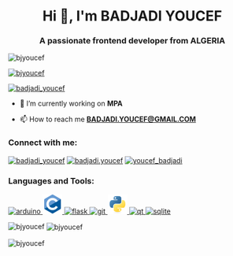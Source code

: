 <h1 align="center">Hi 👋, I'm BADJADI YOUCEF</h1>
<h3 align="center">A passionate frontend developer from ALGERIA</h3>

<p align="left"> <img src="https://komarev.com/ghpvc/?username=bjyoucef&label=Profile%20views&color=0e75b6&style=flat" alt="bjyoucef" /> </p>

<p align="left"> <a href="https://github.com/ryo-ma/github-profile-trophy"><img src="https://github-profile-trophy.vercel.app/?username=bjyoucef" alt="bjyoucef" /></a> </p>

<p align="left"> <a href="https://twitter.com/badjadi_youcef" target="blank"><img src="https://img.shields.io/twitter/follow/badjadi_youcef?logo=twitter&style=for-the-badge" alt="badjadi_youcef" /></a> </p>

- 🔭 I’m currently working on **MPA**

- 📫 How to reach me **BADJADI.YOUCEF@GMAIL.COM**

<h3 align="left">Connect with me:</h3>
<p align="left">
<a href="https://twitter.com/badjadi_youcef" target="blank"><img align="center" src="https://raw.githubusercontent.com/rahuldkjain/github-profile-readme-generator/master/src/images/icons/Social/twitter.svg" alt="badjadi_youcef" height="30" width="40" /></a>
<a href="https://instagram.com/badjadi.youcef" target="blank"><img align="center" src="https://raw.githubusercontent.com/rahuldkjain/github-profile-readme-generator/master/src/images/icons/Social/instagram.svg" alt="badjadi.youcef" height="30" width="40" /></a>
<a href="https://www.youtube.com/c/youcef_badjadi" target="blank"><img align="center" src="https://raw.githubusercontent.com/rahuldkjain/github-profile-readme-generator/master/src/images/icons/Social/youtube.svg" alt="youcef_badjadi" height="30" width="40" /></a>
</p>

<h3 align="left">Languages and Tools:</h3>
<p align="left"> <a href="https://www.arduino.cc/" target="_blank" rel="noreferrer"> <img src="https://cdn.worldvectorlogo.com/logos/arduino-1.svg" alt="arduino" width="40" height="40"/> </a> <a href="https://www.cprogramming.com/" target="_blank" rel="noreferrer"> <img src="https://raw.githubusercontent.com/devicons/devicon/master/icons/c/c-original.svg" alt="c" width="40" height="40"/> </a> <a href="https://flask.palletsprojects.com/" target="_blank" rel="noreferrer"> <img src="https://www.vectorlogo.zone/logos/pocoo_flask/pocoo_flask-icon.svg" alt="flask" width="40" height="40"/> </a> <a href="https://git-scm.com/" target="_blank" rel="noreferrer"> <img src="https://www.vectorlogo.zone/logos/git-scm/git-scm-icon.svg" alt="git" width="40" height="40"/> </a> <a href="https://www.python.org" target="_blank" rel="noreferrer"> <img src="https://raw.githubusercontent.com/devicons/devicon/master/icons/python/python-original.svg" alt="python" width="40" height="40"/> </a> <a href="https://www.qt.io/" target="_blank" rel="noreferrer"> <img src="https://upload.wikimedia.org/wikipedia/commons/0/0b/Qt_logo_2016.svg" alt="qt" width="40" height="40"/> </a> <a href="https://www.sqlite.org/" target="_blank" rel="noreferrer"> <img src="https://www.vectorlogo.zone/logos/sqlite/sqlite-icon.svg" alt="sqlite" width="40" height="40"/> </a> </p>

<p><img align="left" src="https://github-readme-stats.vercel.app/api/top-langs?username=bjyoucef&show_icons=true&locale=en&layout=compact" alt="bjyoucef" /></p>

<p>&nbsp;<img align="center" src="https://github-readme-stats.vercel.app/api?username=bjyoucef&show_icons=true&locale=en" alt="bjyoucef" /></p>

<p><img align="center" src="https://github-readme-streak-stats.herokuapp.com/?user=bjyoucef&" alt="bjyoucef" /></p>

